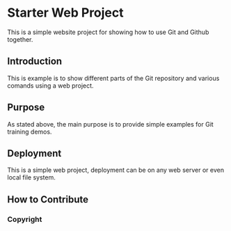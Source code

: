 # Starter Web Project

This is a simple website project for showing how to use Git and Github together.

## Introduction
This is example is to show different parts of the Git repository and various comands using a web project.

## Purpose
As stated above, the main purpose is to provide simple examples for Git training demos.

## Deployment
This is a simple web project, deployment can be on any web server or even local file system.

## How to Contribute

### Copyright